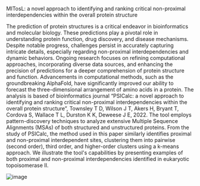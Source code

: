 MITosL: a novel approach to identifying and ranking
critical non-proximal interdependencies within the
overall protein structure

The prediction of protein structures is a critical endeavor in bioinformatics and molecular biology. These predictions play a pivotal role in understanding protein function, drug discovery, and disease mechanisms. Despite notable progress, challenges persist in accurately capturing intricate details, especially regarding non-proximal interdependencies and dynamic behaviors. Ongoing research focuses on refining computational approaches, incorporating diverse data sources, and enhancing the precision of predictions for a deeper comprehension of protein structure and function. Advancements in computational methods, such as the groundbreaking AlphaFold, have significantly improved our ability to forecast the three-dimensional arrangement of amino acids in a protein.
The analysis is based of bioinformatics journal “PSICalc: a novel approach to identifying and ranking critical non-proximal interdependencies within the overall protein structure”, Townsley T D, Wilson J T, Akers H, Bryant T, Cordova S, Wallace T L, Durston K K, Deweese J E, 2022. The tool employs pattern-discovery techniques to analyze extensive Multiple Sequence Alignments (MSAs) of both structured and unstructured proteins. From the study of PSICalc, the method used in this paper similarly identifies proximal and non-proximal interdependent sites, clustering them into pairwise (second order), third order, and higher-order clusters using a k-means approach. We illustrate the tool's capabilities by presenting examples of both proximal and non-proximal interdependencies identified in eukaryotic topoisomerase II.

 ![image](https://github.com/msnerd1312/top2a-mitos-mi/assets/83843924/539dee14-4826-4b25-963a-9973a891bca8)

